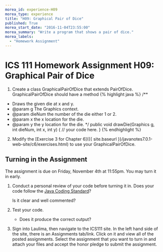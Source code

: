 ```yaml
---
morea_id: experience-H09
morea_type: experience
title: "H09: Graphical Pair of Dice"
published: True
morea_start_date: "2016-11-04T23:55:00"
morea_summary: "Write a program that shows a pair of dice."
morea_labels: 
  - "Homework Assignment"
---
```


# ICS 111 Homework Assignment H09: Graphical Pair of Dice

1) Create a class GraphicalPairOfDice that extends PairOfDice. GraphicalPairOfDice should have a method 
{% highlight java %}
/**
 * Draws the given die at x and y.
 * @param g The Graphics context.
 * @param dieNum the number of the die either 1 or 2.
 * @param x the x location for the die.
 * @param y the y location for the die.
 */
public void drawDie(Graphics g, int dieNum, int x, int y) {
  // your code here.
}
{% endhighlight %}

2) Modify the [Exercise 3 for Chapter 6]({{ site.baseurl }}/javanotes7.0.1-web-site/c6/exercises.html) to use your GraphicalPairOfDice.


## Turning in the Assignment

The assignment is due on Friday, November 4th at 11:55pm. You may turn it in early. 

1. Conduct a personal review of your code before turning it in. Does your code follow the [Java Coding Standard](../references/reading-java-coding-standard.html)?

   Is it clear and well commented?

2. Test your code.

    * Does it produce the correct output? 

3. Sign into Laulima, then navigate to the ICS111 site. In the left hand side of the site, there is an Assignments tab/link.  Click on it and view all of the posted assignments. Select the assignment that you want to turn in and attach your files and accept the honor pledge to submit the assignment.
  
